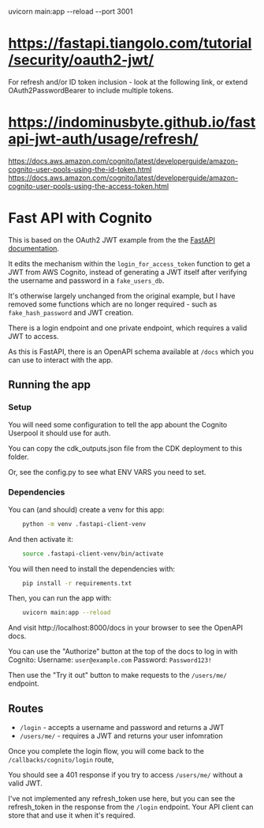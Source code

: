 



 uvicorn main:app --reload --port 3001


 # https://fastapi.tiangolo.com/tutorial/security/oauth2-jwt/


For refresh and/or ID token inclusion - look at the following link, or extend OAuth2PasswordBearer to include multiple tokens.
# https://indominusbyte.github.io/fastapi-jwt-auth/usage/refresh/

https://docs.aws.amazon.com/cognito/latest/developerguide/amazon-cognito-user-pools-using-the-id-token.html
https://docs.aws.amazon.com/cognito/latest/developerguide/amazon-cognito-user-pools-using-the-access-token.html




# Fast API with Cognito

This is based on the OAuth2 JWT example from the the
[FastAPI documentation](https://fastapi.tiangolo.com/tutorial/security/oauth2-jwt/).

It edits the mechanism within the `login_for_access_token` function
to get a JWT from AWS Cognito, instead of generating a JWT itself after
verifying the username and password in a `fake_users_db`.

It's otherwise largely unchanged from the original example, but I have removed some
functions which are no longer required - such as `fake_hash_password` and JWT creation.

There is a login endpoint and one private endpoint, which requires a valid JWT to access.

As this is FastAPI, there is an OpenAPI schema available at `/docs` which you can use to
interact with the app.

## Running the app

### Setup
You will need some configuration to tell the app abount the Cognito
Userpool it should use for auth.

You can copy the cdk_outputs.json file from the CDK deployment to this folder.

Or, see the config.py to see what ENV VARS you need to set.

### Dependencies

You can (and should) create a venv for this app:

```bash
    python -m venv .fastapi-client-venv
```

And then activate it:

```bash
    source .fastapi-client-venv/bin/activate
```

You will then need to install the dependencies with:

```bash
    pip install -r requirements.txt
```

Then, you can run the app with:

```bash
    uvicorn main:app --reload 
``` 

And visit http://localhost:8000/docs in your browser to see the OpenAPI docs.

You can use the "Authorize" button at the top of the docs to log in with Cognito:
Username: `user@example.com`
Password: `Password123!`

Then use the "Try it out" button to make requests to the `/users/me/` endpoint.

## Routes

- `/login` - accepts a username and password and returns a JWT
- `/users/me/` - requires a JWT and returns your user infomration

Once you complete the login flow, you will come back to the `/callbacks/cognito/login` route,

You should see a 401 response if you try to access `/users/me/` without a valid JWT.

I've not implemented any refresh_token use here, but you can see the refresh_token in
the response from the `/login` endpoint. Your API client can store that and use it when it's required.
